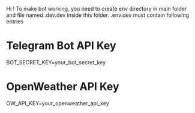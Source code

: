 Hi ! To make bot working, you need to create env directory in main folder 
and file named .dev.dev inside this folder.
.env.dev must contain following entries

# Telegram Bot API Key
BOT_SECRET_KEY=your_bot_secret_key

# OpenWeather API Key
OW_API_KEY=your_openweather_api_key
